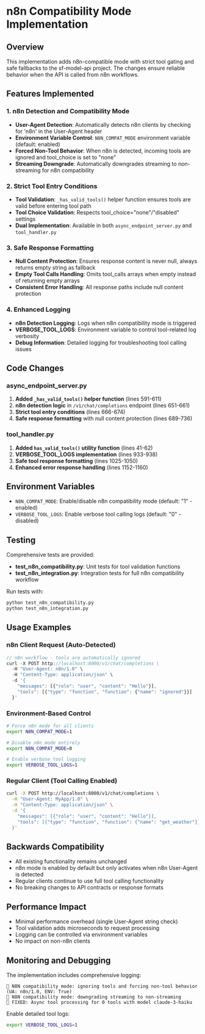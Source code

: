 # n8n Compatibility Mode Implementation

## Overview

This implementation adds n8n-compatible mode with strict tool gating and safe fallbacks to the sf-model-api project. The changes ensure reliable behavior when the API is called from n8n workflows.

## Features Implemented

### 1. n8n Detection and Compatibility Mode

- **User-Agent Detection**: Automatically detects n8n clients by checking for 'n8n' in the User-Agent header
- **Environment Variable Control**: `N8N_COMPAT_MODE` environment variable (default: enabled)
- **Forced Non-Tool Behavior**: When n8n is detected, incoming tools are ignored and tool_choice is set to "none"
- **Streaming Downgrade**: Automatically downgrades streaming to non-streaming for n8n compatibility

### 2. Strict Tool Entry Conditions

- **Tool Validation**: `_has_valid_tools()` helper function ensures tools are valid before entering tool path
- **Tool Choice Validation**: Respects tool_choice="none"/"disabled" settings
- **Dual Implementation**: Available in both `async_endpoint_server.py` and `tool_handler.py`

### 3. Safe Response Formatting

- **Null Content Protection**: Ensures response content is never null, always returns empty string as fallback
- **Empty Tool Calls Handling**: Omits tool_calls arrays when empty instead of returning empty arrays
- **Consistent Error Handling**: All response paths include null content protection

### 4. Enhanced Logging

- **n8n Detection Logging**: Logs when n8n compatibility mode is triggered
- **VERBOSE_TOOL_LOGS**: Environment variable to control tool-related log verbosity
- **Debug Information**: Detailed logging for troubleshooting tool calling issues

## Code Changes

### async_endpoint_server.py

1. **Added `_has_valid_tools()` helper function** (lines 591-611)
2. **n8n detection logic** in `/v1/chat/completions` endpoint (lines 651-661)
3. **Strict tool entry conditions** (lines 666-674)
4. **Safe response formatting** with null content protection (lines 689-736)

### tool_handler.py

1. **Added `has_valid_tools()` utility function** (lines 41-62)
2. **VERBOSE_TOOL_LOGS implementation** (lines 933-938)
3. **Safe tool response formatting** (lines 1025-1050)
4. **Enhanced error response handling** (lines 1152-1160)

## Environment Variables

- `N8N_COMPAT_MODE`: Enable/disable n8n compatibility mode (default: "1" - enabled)
- `VERBOSE_TOOL_LOGS`: Enable verbose tool calling logs (default: "0" - disabled)

## Testing

Comprehensive tests are provided:

- **test_n8n_compatibility.py**: Unit tests for tool validation functions
- **test_n8n_integration.py**: Integration tests for full n8n compatibility workflow

Run tests with:
```bash
python test_n8n_compatibility.py
python test_n8n_integration.py
```

## Usage Examples

### n8n Client Request (Auto-Detected)
```javascript
// n8n workflow - tools are automatically ignored
curl -X POST http://localhost:8000/v1/chat/completions \
  -H "User-Agent: n8n/1.0" \
  -H "Content-Type: application/json" \
  -d '{
    "messages": [{"role": "user", "content": "Hello"}],
    "tools": [{"type": "function", "function": {"name": "ignored"}}]
  }'
```

### Environment-Based Control
```bash
# Force n8n mode for all clients
export N8N_COMPAT_MODE=1

# Disable n8n mode entirely  
export N8N_COMPAT_MODE=0

# Enable verbose tool logging
export VERBOSE_TOOL_LOGS=1
```

### Regular Client (Tool Calling Enabled)
```bash
curl -X POST http://localhost:8000/v1/chat/completions \
  -H "User-Agent: MyApp/1.0" \
  -H "Content-Type: application/json" \
  -d '{
    "messages": [{"role": "user", "content": "Hello"}],
    "tools": [{"type": "function", "function": {"name": "get_weather"}}]
  }'
```

## Backwards Compatibility

- All existing functionality remains unchanged
- n8n mode is enabled by default but only activates when n8n User-Agent is detected
- Regular clients continue to use full tool calling functionality
- No breaking changes to API contracts or response formats

## Performance Impact

- Minimal performance overhead (single User-Agent string check)
- Tool validation adds microseconds to request processing
- Logging can be controlled via environment variables
- No impact on non-n8n clients

## Monitoring and Debugging

The implementation includes comprehensive logging:

```
🔧 N8N compatibility mode: ignoring tools and forcing non-tool behavior (UA: n8n/1.0, ENV: True)
🔧 N8N compatibility mode: downgrading streaming to non-streaming  
🔧 FIXED: Async tool processing for 0 tools with model claude-3-haiku
```

Enable detailed tool logs:
```bash
export VERBOSE_TOOL_LOGS=1
```